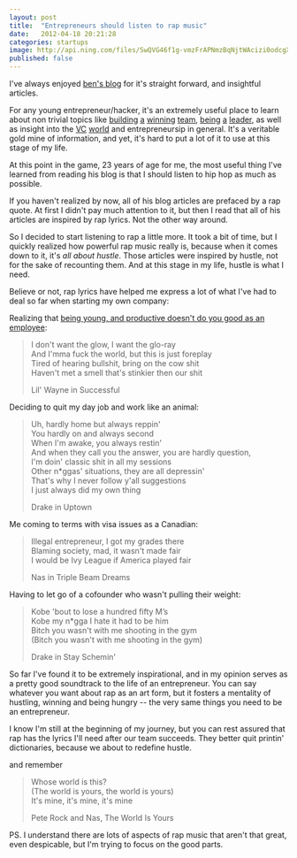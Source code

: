 ```yaml
---
layout: post
title:  "Entrepreneurs should listen to rap music"
date:   2012-04-18 20:21:28
categories: startups
image: http://api.ning.com/files/SwQVG46f1g-vmzFrAPNmzBqNjtWAcizi0odcgXxomnRV5CNE4MH1RwgsrLXZp6Scbe08d1wPiFodQWKS421toZRtXMnkJ24r/gucci_mane.jpg
published: false
---
```


I've always enjoyed <a href="http://bhorowitz.com/" target="_blank">ben's blog</a> for it's straight forward, and insightful articles.

For any young entrepreneur/hacker, it's an extremely useful place to learn about non trivial topics like <a href="http://bhorowitz.com/2011/01/04/when-smart-people-are-bad-employees/">building</a> <a href="http://bhorowitz.com/2012/01/19/the-freaky-friday-management-technique/">a</a> <a href="http://bhorowitz.com/2010/08/23/how-to-minimize-politics-in-your-company/">winning</a> <a href="http://www.slideshare.net/reed2001/culture-1798664">team</a>, <a href="http://bhorowitz.com/2010/03/14/notes-on-leadership-be-like-steve-jobs-and-bill-campbell-and-andy-grove/">being</a> <a href="http://bhorowitz.com/2011/08/08/the-fine-line-between-fear-and-courage/">a</a> <a href="http://bhorowitz.com/2010/05/30/how-andreessen-horowitz-evaluates-ceos/">leader</a>, as well as insight into the <a href="http://bhorowitz.com/2010/04/13/four-things-some-vcs-do-that-i-dont-like/">VC</a> <a href="http://bhorowitz.com/2012/01/31/why-has-andreessen-horowitz-raised-2-7b-in-3-years/">world</a> and entrepreneursip in general. It's a veritable gold mine of information, and yet, it's hard to put a lot of it to use at this stage of my life.

At this point in the game, 23 years of age for me, the most useful thing I've learned from reading his blog is that I should listen to hip hop as much as possible.

If you haven't realized by now, all of his blog articles are prefaced by a rap quote. At first I didn't pay much attention to it, but then I read that all of his articles are inspired by rap lyrics. Not the other way around.

So I decided to start listening to rap a little more. It took a bit of time, but I quickly realized how powerful rap music really is, because when it comes down to it, it's <em>all about hustle</em>. Those articles were inspired by hustle, not for the sake of recounting them. And at this stage in my life, hustle is what I need.

Believe or not, rap lyrics have helped me express a lot of what I've had to deal so far when starting my own company:

Realizing that <a href="http://paulgraham.com/hiring.html">being young, and productive doesn't do you good as an employee</a>:

> I don't want the glow, I want the glo-ray<br/>
> And I'mma fuck the world, but this is just foreplay<br/>
> Tired of hearing bullshit, bring on the cow shit<br/>
> Haven't met a smell that's stinkier then our shit<br/>
> 
> Lil' Wayne in Successful

Deciding to quit my day job and work like an animal:

> Uh, hardly home but always reppin'<br/>
> You hardly on and always second<br/>
> When I'm awake, you always restin'<br/>
> And when they call you the answer, you are hardly question,<br/>
> I'm doin' classic shit in all my sessions<br />
> Other n\*ggas' situations, they are all depressin'<br />
> That's why I never follow y'all suggestions<br />
> I just always did my own thing<br />
>
> Drake in Uptown


Me coming to terms with visa issues as a Canadian:

> Illegal entrepreneur, I got my grades there<br />
> Blaming society, mad, it wasn't made fair<br />
> I would be Ivy League if America played fair<br />
>
> Nas in Triple Beam Dreams

Having to let go of a cofounder who wasn't pulling their weight:

> Kobe 'bout to lose a hundred fifty M’s<br />
> Kobe my n\*gga I hate it had to be him<br />
> Bitch you wasn't with me shooting in the gym<br />
> (Bitch you wasn't with me shooting in the gym)<br />
>
> Drake in Stay Schemin'

So far I've found it to be extremely inspirational, and in my opinion serves as a pretty good soundtrack to the life of an entrepreneur. You can say whatever you want about rap as an art form, but it fosters a mentality of hustling, winning and being hungry -- the very same things you need to be an entrepreneur.

I know I'm still at the beginning of my journey, but you can rest assured that rap has the lyrics I'll need after our team succeeds. They better quit printin' dictionaries, because we about to redefine hustle.

and remember

> Whose world is this?<br />
> (The world is yours, the world is yours)<br />
> It's mine, it's mine, it's mine <br />
>
> Pete Rock and Nas, The World Is Yours

PS. I understand there are lots of aspects of rap music that aren't that great, even despicable, but I'm trying to focus on the good parts.
